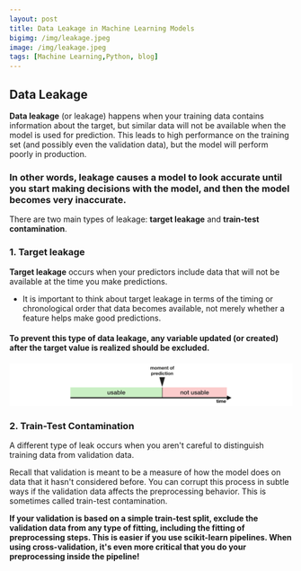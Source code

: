 ```yaml
---
layout: post
title: Data Leakage in Machine Learning Models
bigimg: /img/leakage.jpeg
image: /img/leakage.jpeg
tags: [Machine Learning,Python, blog]
---
```


## Data Leakage


**Data leakage** (or leakage) happens when your training data contains information about the target, but similar data will not be available when the model is used for prediction. This leads to high performance on the training set (and possibly even the validation data), but the model will perform poorly in production.

### In other words, leakage causes a model to look accurate until you start making decisions with the model, and then the model becomes very inaccurate.

There are two main types of leakage: **target leakage** and **train-test contamination**.

### 1. Target leakage

**Target leakage** occurs when your predictors include data that will not be available at the time you make predictions. 
- It is important to think about target leakage in terms of the timing or chronological order that data becomes available, not merely whether a feature helps make good predictions.

#### To prevent this type of data leakage, any variable updated (or created) after the target value is realized should be excluded.
![leakage.png](/img/leakage.png)

### 2. Train-Test Contamination

A different type of leak occurs when you aren't careful to distinguish training data from validation data.

Recall that validation is meant to be a measure of how the model does on data that it hasn't considered before. You can corrupt this process in subtle ways if the validation data affects the preprocessing behavior. This is sometimes called train-test contamination.

**If your validation is based on a simple train-test split, exclude the validation data from any type of fitting, including the fitting of preprocessing steps. This is easier if you use scikit-learn pipelines. When using cross-validation, it's even more critical that you do your preprocessing inside the pipeline!**
